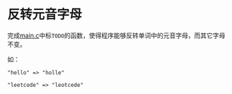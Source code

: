 # 反转元音字母

完成[main.c](./main.c)中标`TODO`的函数，使得程序能够反转单词中的元音字母，而其它字母不变。

如：

~~~
"hello" => "holle"

"leetcode" => "leotcede"
~~~
